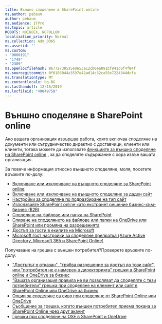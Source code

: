```yaml
---
title: Външно споделяне в SharePoint online
ms.author: pebaum
author: pebaum
ms.audience: ITPro
ms.topic: article
ROBOTS: NOINDEX, NOFOLLOW
localization_priority: Normal
ms.collection: Adm_O365
ms.assetid: ''
ms.custom:
- "9000191"
- "1749"
- "2389"
ms.openlocfilehash: 867727395a5e0653a12cb0ea091bf841c6f4f84f
ms.sourcegitcommit: 0f0186044a3597e42ad14c32ca58e7224344dcfa
ms.translationtype: MT
ms.contentlocale: bg-BG
ms.lasthandoff: 12/15/2019
ms.locfileid: "40049758"
---
```

# <a name="external-sharing-in-sharepoint-online"></a>Външно споделяне в SharePoint online

Ако вашата организация извършва работа, която включва споделяне на документи или сътрудничество директно с доставчици, клиенти или клиенти, тогава можете да използвате [функциите за външно споделяне на SharePoint online](https://docs.microsoft.com/sharepoint/external-sharing-overview) , за да споделяте съдържание с хора извън вашата организация.

За повече информация относно външното споделяне, моля, посетете връзките по-долу:

- [Включване или изключване на външното споделяне за SharePoint online](https://docs.microsoft.com/sharepoint/turn-external-sharing-on-or-off)
- [Включване или изключване на външното споделяне за даден сайт](https://docs.microsoft.com/sharepoint/change-external-sharing-site)
- [Настройки за споделяне по подразбиране на тип сайт](https://docs.microsoft.com/Office365/Enterprise/microsoft-365-guest-settings#sharepoint-site-level)
- [Използвайте SharePoint online като екстранет решение бизнес-към-бизнес (B2B)](https://docs.microsoft.com/sharepoint/create-b2b-extranet)
- [Споделяне на файлове или папка на SharePoint](https://support.office.com/article/share-sharepoint-files-or-folders-1fe37332-0f9a-4719-970e-d2578da4941c)
- [Спиране на споделянето на файлове или папки на OneDrive или SharePoint или промяна на разрешенията](https://support.office.com/article/stop-sharing-onedrive-or-sharepoint-files-or-folders-or-change-permissions-0a36470f-d7fe-40a0-bd74-0ac6c1e13323)
- [Достъп за гости в екипите на Microsoft](https://docs.microsoft.com/MicrosoftTeams/guest-access)
- [Microsoft гост настройки за споделяне препратка (Azure Active Directory, Microsoft 365 и SharePoint Online)](https://docs.microsoft.com/Office365/Enterprise/microsoft-365-guest-settings)

Получаване на грешка с външен потребител?Проверете връзките по-долу:

- ["Достъпът е отказан", "трябва разрешение за достъп до този сайт", или "потребител не е намерен в директорията" грешки в SharePoint online и OneDrive за бизнес](https://docs.microsoft.com/sharepoint/support/administration/access-denied-or-need-permission-error-sharepoint-online-or-onedrive-for-business)
- ["Вашата организация правила не ви позволяват да споделяте с тези потребители" грешка при споделяне на елемент или сайт в SharePoint Online или OneDrive за бизнес](https://docs.microsoft.com/sharepoint/support/administration/organization-policies-do-not-allow-you-to-share-with-users-error)
- [Опции за споделяне са сиво при споделяне от SharePoint Online или OneDrive](https://docs.microsoft.com/sharepoint/support/administration/sharing-options-grayed-out-when-sharing-from-sharepoint-online-or-onedrive)
- [Съобщение за грешка, когато външен потребител приема покана за SharePoint Online чрез друг акаунт](https://docs.microsoft.com/sharepoint/support/sharing-and-permissions/error-when-external-user-accepts-an-invitation-by-using-another-account)
- [Грешки при споделяне на OSE в SharePoint и OneDrive](https://docs.microsoft.com/sharepoint/sharepoint-onedrive-error-message)


